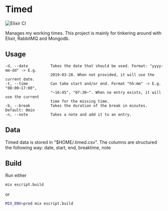 # Timed

![Elixir CI](https://github.com/corka149/timed/workflows/Elixir%20CI/badge.svg)

Manages my working times. This project is mainly for tinkering around with Elixir, RabbitMQ and Mongodb.

## Usage
```
-d, --date          Takes the date that should be used. Format: "yyyy-mm-dd" -> E.g.
                    2019-03-28. When not provided, it will use the current date.
-t, --time          Can take start and/or end. Format "hh:mm" -> E.g. "08:00~17:00",
                    "~16:45", "07:30~". When no entry exists, it will use the current
                    time for the missing time.
-b, --break         Takes the duration of the break in minutes. Default: 0min
-n, --note          Takes a note and add it to an entry.
```

## Data
Timed data is stored in "$HOME/.timed.csv". The columns are structured the following way:
date, start, end, breaktime, note

## Build

Run either
```bash
mix escript.build
```

or
```bash
MIX_ENV=prod mix escript.build
```
